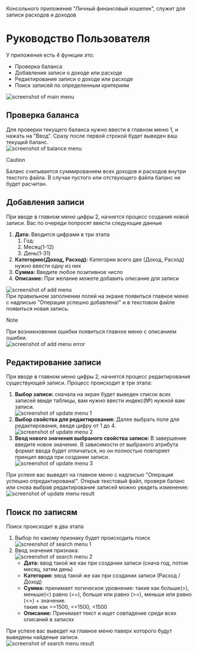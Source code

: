 Консольного приложения "Личный финансовый кошелек", служит для записи расходов и доходов
# Руководство Пользователя
У приложения есть 4 функции это:
- Проверка баланса
- Добавления записи о доходе или расходе
- Редактирование записи о доходе или расходе
- Поиск записей по определенным критериям

<!-- end of the list -->

![screenshot of main menu](https://github.com/Restyx/effective-mobile-task/assets/54876632/ded2cc7f-811e-40aa-83b7-3ec1e63e9a38)<br>

## Проверка баланса
Для проверки текущего баланса нужно ввести в главном меню 1, и нажать на "Ввод". Сразу после первой строкой будет выведен ваш текущий баланс.
<br>
![screenshot of balance menu](https://github.com/Restyx/effective-mobile-task/assets/54876632/ed0035a7-4774-4081-8bf0-2f2b6f960f78)

> [!CAUTION]
> Баланс считывается суммированием всех доходов и расходов внутри текстого файла. В случае пустого или отствующего файла баланс не будет расчитан.
## Добавления записи
При вводе в главном меню цифры 2, начнется процесс создания новой записи. Вас по очереди попросят ввести следующие данные
1. **Дата:** Вводится цифрами в три этапа
   1. Год: 
   2. Месяц(1-12)
   3. День(1-31) 
2. **Категорию(Доход, Расход):** Категории всего две (Доход, Расход) нужно ввести одну из них 
3. **Сумма:** Введите любое позитивное число
4. **Описание:** При желание можете добавить описание для записи <br>

<!-- end of the list -->

![screenshot of add menu](https://github.com/Restyx/effective-mobile-task/assets/54876632/d1fd36d6-f875-42b0-9c45-9dfa3481e623)
<br>
При правильном заполнении полей на экране появиться главное меню с надписью "Операция успешно добавлена!" и в текстовом файле появиться новая запись. 
> [!NOTE]
> При возникновении ошибки появиться главное меню с описанием ошибки.
> <br>
> ![screenshot of add menu error](https://github.com/Restyx/effective-mobile-task/assets/54876632/d665c19f-3d9a-4b4d-8863-1ed70d6ab820)

## Редактирование записи
При вводе в главном меню цифры 2, начнется процесс редактирования существующей записи. Процесс происходит в три этапа:
1. **Выбор записи:** сначала на экран будет выведен список всех записей ввиде таблицы, вам нужно ввести индекс(№) нужной вам записи. <br>
   ![screenshot of update menu 1](https://github.com/Restyx/effective-mobile-task/assets/54876632/bb9d7711-5908-4558-883d-182a3e2dad67)
2. **Выбор свойства для редактирования:** Далее выбрать поле для редактирования, введя цифру от 1 до 4. <br>
   ![screenshot of update menu 2](https://github.com/Restyx/effective-mobile-task/assets/54876632/79c22289-1e2e-49e5-9a9d-cc8fe13bfe92)
3. **Ввод нового значения выбраного свойства записи:** В завершение введите новое значение. В зависимости от выбраного атрибута формат ввода будет отличаться, но он полностью повторяет принцип ввода при создании записи. <br>
   ![screenshot of update menu 3](https://github.com/Restyx/effective-mobile-task/assets/54876632/4a21a5dc-045c-4b7d-8a61-9aafe2f23d4c)

<!-- end of the list -->

При успехе вас выведет на главное меню с надписью "Операция успешно отредактирована!". Открыв текстовый файл, проверя баланс или снова выбрав редактирование записей можно увидеть изменение:
<br>
![screenshot of update menu result](https://github.com/Restyx/effective-mobile-task/assets/54876632/d3adbc3b-33a6-4ee6-8109-57bd50b2df2a)
## Поиск по записям
Поиск происходит в два этапа
1. Выбор по какому признаку будет происходить поиск <br>
   ![screenshot of search menu 1](https://github.com/Restyx/effective-mobile-task/assets/54876632/84116ac0-0e42-441f-8e9c-7b82d8cbb7e1)
2. Ввод значения признака: <br>
 ![screenshot of search menu 2](https://github.com/Restyx/effective-mobile-task/assets/54876632/35ac6d7b-3a06-4c78-8251-5ff84eb2e007)
   - **Дата:** ввод такой же как при создании записи (снача год, потом месяц, затем день)
   - **Категория:** ввод такой же как при создании записи (Расход / Доход)
   - **Сумма:** принимает логическое уровнение: такие как больше(>), меньше(<) равно (==), больше или равно (>=), меньше или равно (<=) + значение. <br>такие как ==1500, <=1500, <1500 <br>
   - **Описание:** Принимает текст и ищет совпадение среди всех описаний в записях

<!-- end of the list -->

При успехе вас выведет на главное меню паверх которого будут выведены найденые записи. <br>
![screenshot of search menu result](https://github.com/Restyx/effective-mobile-task/assets/54876632/57a89c69-ba5f-4a3c-883e-c07a810af633)
